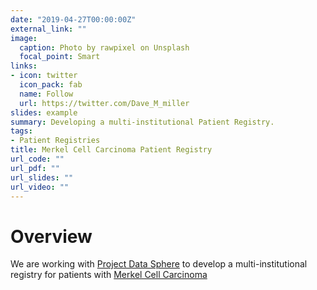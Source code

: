 ```yaml
---
date: "2019-04-27T00:00:00Z"
external_link: ""
image:
  caption: Photo by rawpixel on Unsplash
  focal_point: Smart
links:
- icon: twitter
  icon_pack: fab
  name: Follow
  url: https://twitter.com/Dave_M_miller
slides: example
summary: Developing a multi-institutional Patient Registry.
tags:
- Patient Registries
title: Merkel Cell Carcinoma Patient Registry
url_code: ""
url_pdf: ""
url_slides: ""
url_video: ""
---
```


# Overview
We are working with [Project Data Sphere](https://www.projectdatasphere.org/projectdatasphere/html/home) to develop a multi-institutional registry for patients with [Merkel Cell Carcinoma](https://www.merkelcellcarcinoma.io)
